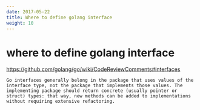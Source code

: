 ```yaml
---
date: 2017-05-22
title: Where to define golang interface
weight: 10
---
```


# where to define golang interface

https://github.com/golang/go/wiki/CodeReviewComments#interfaces

```Go interfaces generally belong in the package that uses values of the interface type, not the package that implements those values. The implementing package should return concrete (usually pointer or struct) types: that way, new methods can be added to implementations without requiring extensive refactoring.```



